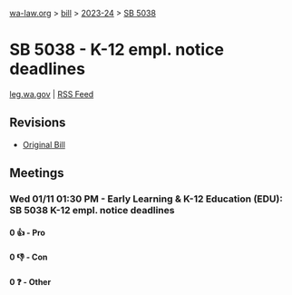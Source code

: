 [wa-law.org](/) > [bill](/bill/) > [2023-24](/bill/2023-24/) > [SB 5038](/bill/2023-24/sb/5038/)

# SB 5038 - K-12 empl. notice deadlines
[leg.wa.gov](https://app.leg.wa.gov/billsummary?BillNumber=5038&Year=2023&Initiative=false) | [RSS Feed](./rss.xml)

## Revisions
* [Original Bill](1/)

## Meetings
### Wed 01/11 01:30 PM - Early Learning & K-12 Education (EDU): SB 5038 K-12 empl. notice deadlines
#### 0 👍 - Pro

#### 0 👎 - Con

#### 0 ❓ - Other
